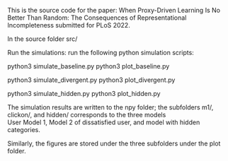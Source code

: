 This is the source code for the paper: When Proxy-Driven Learning Is No Better Than Random:
The Consequences of Representational Incompleteness
submitted for PLoS 2022.

In the source folder src/

Run the simulations: run the following python simulation scripts:

python3 simulate_baseline.py
python3 plot_baseline.py

python3 simulate_divergent.py
python3 plot_divergent.py

python3 simulate_hidden.py
python3 plot_hidden.py


The simulation results are written to the npy folder; 
the subfolders m1/, clickon/, and hidden/ corresponds to the three models  
User Model 1, Model 2 of dissatisfied user, and model with hidden categories.

Similarly, the figures are stored under the three subfolders under the plot folder.
